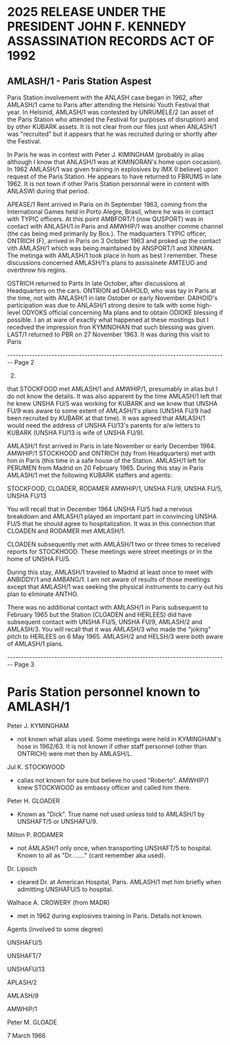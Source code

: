 # 2025 RELEASE UNDER THE PRESIDENT JOHN F. KENNEDY ASSASSINATION RECORDS ACT OF 1992

## AMLASH/1 - Paris Station Aspest

Paris Station involvement with the ANLASH case began in 1962, after AMLASH/1 came to Paris after attending the Helsinki Youth Festival that year. In Helsinid, AMLASH/1 was contested by UNRUMELE/2 (an asset of the Paris Station who attended the Festival for purposes of disruption) and by other KUBARK assets. It is not clear from our files just when ANLASH/1 was "recruited" but it appears that he was recruited during or shortly after the Festival.

In Paris he was in contest with Peter J. KIMINGHAM (probably in alias although I know that ANLASH/1 was at KIMINORAN's home upon cocasion). In 1962 AMLASH/1 was given training in explosives by IMX (I believe) upon request of the Paris Station. He appears to have returned to FBRUMS in late 1962. It is not town if other Paris Station personnal were in content with ANLASWI during that period.

APEASE/1 Rent arrived in Paris on ih September 1963, coming from the International Games held in Porto Alegre, Brasil, where he was in contact with TYPIC officers.
At this point AMBFORT/1 (now QUSPORT) was in contact with ANLASH/1.in Paris and AMWHIP/1 was another comme channel (the cas being med primarily by Bos.). The madquarters TYPIC officer, ONTRICH (F), arrived in Paris on 3 October 1963 and proked up the contact vith AMLASH/1 which was being maintained by ANSPORT/1 and XINHAN. The metinga with AMLASH/1 took place in  hom as best I remember. These discussions concerned AMLASH/1's plans to assissinete AMTEUO and overthrow his regins.

OSTRICH returned to Parts In late October, after discussions at Headquarters on the cars. ONTRION ad DAIHOLD, who was tay in Paris at the time, not with ANLASH/1 in late Ostober or early November. DAIHOID's participation was due to ANLASH/1 strong desire to talk with some high-level ODYOKS official concerning Ma plans and to obtain ODIOKE blessing if possible. I an at ware of exactly what happened at these mostings but I recedved the impression fron KYMINOHAN that such blessing was given.
LAST/1 returned to PBR on 27 November 1963. It was during this visit to Paris


-------------------------------------------------------------------------------- Page 2

2. 
that STOCKFOOD met AMLASH/1 and AMWHIP/1, presumably in alias but I do not know the details. It was also apparent by the time AMLASH/1 left that he knew UNSHA FU/5 was working for KUBARK and we knew that UNSHA FU/9 was aware to some extent of AMLASH/1's plans (UNSHA FU/9 had been recruited by KUBARK at that time). It was agreed that AMLASH/1 would need the address of UNSHA FU/13's parents for a/w letters to KUBARK (UNSHA FU/13 is wife of UNSHA FU/9).

AMLASH/1 first arrived in Paris in late November or early December 1964. AMWHIP/1 STOCKHOOD and ONTRICH (tdy from Headquarters) met with him in Paris (this time in a safe house of the Station. AMLASH/1 left for PERUMEN from Madrid on 20 February 1965. During this stay in Paris AMLASH/1 met the following KUBARK staffers and agents:

STOCKFOOD, CLOADER, RODAMER
AMWHIP/1, UNSHA FU/9, UNSHA FU/5, UNSHA FU/13

You will recall that in December 1964 UNSHA FU/5 had a nervous breakdown and AMLASH/1 played an important part in convincing UNSHA FU/5 that he should agree to hospitalization. It was in this connection that CLOADEN and RODAMER met AMLASH/1.

CLOADEN subsequently met with AMLASH/1 two or three times to received reports for STOCKHOOD. These meetings were street meetings or in the home of UNSHA FU/5.

During this stay, AMLASH/1 traveled to Madrid at least once to meet with ANBIDDY/1 and AMBANG/1. I am not aware of results of those meetings except that AMLASH/1 was seeking the physical instruments to carry out his plan to eliminate ANTHO.

There was no additional contact with AMLASH/1 in Paris subsequent to February 1965 but the Station (CLOADEN and HERLEES) did have subsequent contact with UNSHA FU/5, UNSHA FU/9, AMLASH/2 and AMLASH/3. You will recall that it was AMLASH/3 who made the "joking" pitch to HERLEES on 6 May 1965. AMLASH/2 and HELSH/3 were both aware of AMLASH/1 plans.


-------------------------------------------------------------------------------- Page 3

# Paris Station personnel known to AMLASH/1

Peter J. KYMINGHAM

*   not known what alias used. Some meetings were held in KYMINGHAM's hose in 1962/63. It is not known if other staff personnel (other than ONTRICH) were met then by AMLASH/L.

Jul K. STOCKWOOD

*   calias not known for sure but believe ho used "Roberto". AMWHIP/1 knew STOCKWOOD as embassy officer and called him there.

Peter H. GLOADER

*   Known as "Dick". True name not used unless told to AMLASH/1 by UNSHAFT/5 or UNSHAFU/9.

Milton P. RODAMER

*   not AMLASH/1 only once, when transporting UNSHAFT/5 to hospital. Known to all as "Dr. ......" (cant remember aka used).

Dr. Lipsich

*   cleared Dr. at American Hospital, Paris. AMLASH/1 met him briefly when admitting UNSHAFU/5 to hospital.

Walhace A. CROWERY (from MADR)

*   met in 1962 during explosives training in Paris. Details not known.

Agents (involved to some degree)

UNSHAFU/5

UNSHAFT/7

UNSHAFU/13

APLASH/2

AMLASH/9

AMWHIP/1

Peter M. GLOADE

7 March 1966
